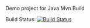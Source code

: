 Demo project for Java Mvn Build

Build Status: [![Build Status](https://www.travis-ci.org/brianleke/javademo.svg?branch=master)](https://www.travis-ci.org/brianleke/javademo)
